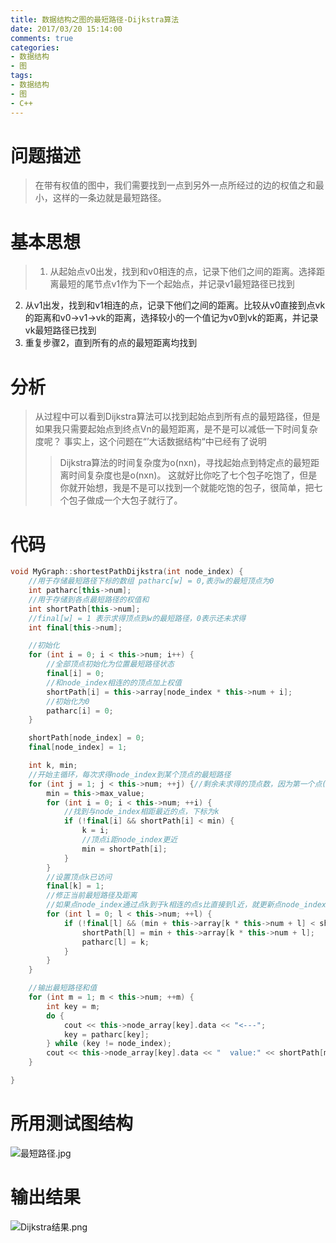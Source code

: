 ```yaml
---
title: 数据结构之图的最短路径-Dijkstra算法
date: 2017/03/20 15:14:00
comments: true
categories: 
- 数据结构
- 图
tags: 
- 数据结构
- 图
- C++
---
```


# 问题描述
>在带有权值的图中，我们需要找到一点到另外一点所经过的边的权值之和最小，这样的一条边就是最短路径。

# 基本思想
>1. 从起始点v0出发，找到和v0相连的点，记录下他们之间的距离。选择距离最短的尾节点v1作为下一个起始点，并记录v1最短路径已找到
2. 从v1出发，找到和v1相连的点，记录下他们之间的距离。比较从v0直接到点vk的距离和v0->v1->vk的距离，选择较小的一个值记为v0到vk的距离，并记录vk最短路径已找到
3. 重复步骤2，直到所有的点的最短距离均找到

# 分析
>从过程中可以看到Dijkstra算法可以找到起始点到所有点的最短路径，但是如果我只需要起始点到终点Vn的最短距离，是不是可以减低一下时间复杂度呢？
事实上，这个问题在“’大话数据结构“中已经有了说明
>>Dijkstra算法的时间复杂度为o(nxn)，寻找起始点到特定点的最短距离时间复杂度也是o(nxn)。
这就好比你吃了七个包子吃饱了，但是你就开始想，我是不是可以找到一个就能吃饱的包子，很简单，把七个包子做成一个大包子就行了。


# 代码
~~~c++
void MyGraph::shortestPathDijkstra(int node_index) {
    //用于存储最短路径下标的数组 patharc[w] = 0,表示w的最短顶点为0
    int patharc[this->num];
    //用于存储到各点最短路径的权值和
    int shortPath[this->num];
    //final[w] = 1 表示求得顶点到w的最短路径，0表示还未求得
    int final[this->num];

    //初始化
    for (int i = 0; i < this->num; i++) {
        //全部顶点初始化为位置最短路径状态
        final[i] = 0;
        //和node_index相连的的顶点加上权值
        shortPath[i] = this->array[node_index * this->num + i];
        //初始化为0
        patharc[i] = 0;
    }

    shortPath[node_index] = 0;
    final[node_index] = 1;

    int k, min;
    //开始主循环，每次求得node_index到某个顶点的最短路径
    for (int j = 1; j < this->num; ++j) {//剩余未求得的顶点数，因为第一个点(起始点自身)已经确定，所以从1开始
        min = this->max_value;
        for (int i = 0; i < this->num; ++i) {
            //找到与node_index相距最近的点，下标为k
            if (!final[i] && shortPath[i] < min) {
                k = i;
                //顶点i距node_index更近
                min = shortPath[i];
            }
        }
        //设置顶点k已访问
        final[k] = 1;
        //修正当前最短路径及距离
        //如果点node_index通过点k到于k相连的点s比直接到l近，就更新点node_index到l是距离，并设置到l最近的点为k
        for (int l = 0; l < this->num; ++l) {
            if (!final[l] && (min + this->array[k * this->num + l] < shortPath[l])) {
                shortPath[l] = min + this->array[k * this->num + l];
                patharc[l] = k;
            }
        }
    }

    //输出最短路径和值
    for (int m = 1; m < this->num; ++m) {
        int key = m;
        do {
            cout << this->node_array[key].data << "<---";
            key = patharc[key];
        } while (key != node_index);
        cout << this->node_array[key].data << "  value:" << shortPath[m] << endl;
    }

}
~~~
# 所用测试图结构
![最短路径.jpg](http://upload-images.jianshu.io/upload_images/1575688-4171c84728a8e325.jpg?imageMogr2/auto-orient/strip%7CimageView2/2/w/1240)
# 输出结果
![Dijkstra结果.png](http://upload-images.jianshu.io/upload_images/1575688-e8cebc9b8bdc802d.png?imageMogr2/auto-orient/strip%7CimageView2/2/w/1240)
